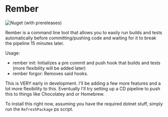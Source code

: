 # Rember

![Nuget (with prereleases)](https://img.shields.io/nuget/vpre/rember)

Rember is a command line tool that allows you to easily run builds and tests automatically before
committing/pushing code and waiting for it to break the pipeline 15 minutes later.

Usage:
- rember init: Initializes a pre commit and push hook that builds and tests (more flexibility will be added later)
- rember forgor: Removes said hooks.

This is VERY early in development. I'll be adding a few more features and a lot more flexibility
to this. Eventually I'll try setting up a CD pipeline to push this to things like Chocolatey and or Homebrew.

To install this right now, assuming you have the required dotnet stuff, simply run the `RefreshPackage` ps script.